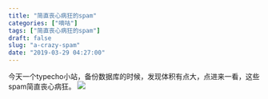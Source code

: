 ```yaml
---
title: "简直丧心病狂的spam"
categories: ["嘀咕"]
tags: ["简直丧心病狂的spam"]
draft: false
slug: "a-crazy-spam"
date: "2019-03-29 04:27:00"
---
```


今天一个typecho小站，备份数据库的时候，发现体积有点大，点进来一看，这些spam简直丧心病狂。
![](https://cdn.jsdelivr.net/gh/eallion/hugo@gh-pages/images/2019/06/700763793.jpg)

